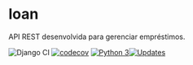 # loan

API REST desenvolvida para gerenciar empréstimos.

![Django CI](https://github.com/alisonamerico/loan/workflows/Django%20CI/badge.svg)
[![codecov](https://codecov.io/gh/alisonamerico/loan/branch/main/graph/badge.svg?token=6MH9H1UJS1)](https://codecov.io/gh/alisonamerico/loan)
[![Python 3](https://pyup.io/repos/github/alisonamerico/loan/python-3-shield.svg)](https://pyup.io/repos/github/alisonamerico/loan)[![Updates](https://pyup.io/repos/github/alisonamerico/loan/shield.svg)](https://pyup.io/repos/github/alisonamerico/loan/)
